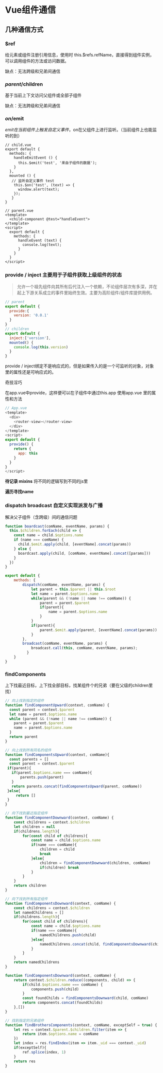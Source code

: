 # Vue组件通信

## 几种通信方式

### $ref 

给元素或组件注册引用信息，使用时 this.$refs.refName，直接得到组件实例，可以调用组件的方法或访问数据。

缺点：无法跨级和兄弟间通信

### $parent/$children

基于当前上下文访问父组件或全部子组件

缺点：无法跨级和兄弟间通信

### $on/$emit

$emit在当前组件上触发自定义事件，$on在父组件上进行监听。（当前组件上也能监听的到）

```
// child.vue
export default {
  methods: {
    handleEmitEvent () {
      this.$emit('test', '来自子组件的数据');
    }
  },
  mounted () {
   // 监听自定义事件 test
    this.$on('test', (text) => {
      window.alert(text);
    });
   }
}
```

```
// parent.vue
<template>
  <child-component @test="handleEvent">
</template>
<script>
  export default {
    methods: {
      handleEvent (text) {
      	console.log(text);  
      }
    }
  }
</script>
```



### provide / inject 主要用于子组件获取上级组件的状态

> 允许一个祖先组件向其所有后代注入一个依赖，不论组件层次有多深，并在起上下游关系成立的事件里始终生效。主要为高阶组件/组件库提供用例。

```javascript
// parent
export default {
  provide:{
    version: '0.0.1'
  }
}
// children
export default {
  inject:['version'],
  mounted() {
    console.log(this.version)
  }
}
```

provide / inject绑定不是响应式的，但是如果传入的是一个可监听的对象，对象里的属性还是可响应式的。

奇技淫巧

在app.vue中provide，这样便可以在子组件中通过this.app 使用app.vue 里的属性和方法     

```javascript
// App.vue
<template>
  <div>
    <router-view></router-view>
  </div>
</template>
<script>
export default {
  provide() {
    return {
      app: this
    }
  }
}
</script>
```

**待记录 mixins** 将不同的逻辑写到不同的js里

**遍历寻找name**

### dispatch broadcast 自定义实现派发与广播

解决父子组件（含跨级）间的通信问题

```javascript
function boardcast(comName, eventName, params) {
  this.$children.forEach(child => {
    const name = child.$options.name
    if (name === comName) {
      child.$emit.apply(child, [eventName].concat(params))
    } else {
      boardcast.apply(child, [comName, eventName].concat([params]))
    }
  })
}

export default {
    methods: {
        dispatch(comName, eventName, params) {
            let parent = this.$parent || this.$root
            let name = parent.$options.name
            while(parent && (!name || name !== comName)) {
                parent = parent.$parent
                if(parent){
                    name = parent.$options.name
                }
            }
            if(parent){
                parent.$emit.apply(parent, [eventName].concat(params))
            } 
        },
        broadcast(comName, eventName, params) {
            broadcast.call(this, comName, eventName, params);
          }
    }
}
```

### findComponents 

上下找最近目标，上下找全部目标，找某组件个的兄弟（要在父级的children里找）

```javascript
// 向上找到指定的组件
function findComponentUpward(context, comName) {
  const parent = context.$parent
  let name = parent.$options.name
  while (parent && (!name || name !== comName)) {
    parent = parent.$parent
    name = parent.$options.name
  }
  return parent
}

// 向上找到所有同名的组件
function findComponentsUpward(context, comName){
  const parents = []
  const parent = context.$parent
 if(parent){
   if(parent.$options.name === comName){
       parents.push(parent)
   }
   return parents.concat(findComponentsUpward(parent, comName))
 }else{
     return []
 }
}

// 向下找到最近指定组件
function findComponentDownward(context, comName) {
    const childrens = context.$children
    let children = null
    if(childrens.length){
        for(const child of childrens){
            const name = child.$options.name
            if(name === comName){
                children = child
                break
            }else{
                children = findComponentDownward(children, comName)
                if(children) break
            }
        }
    }
    return children
}

// 向下找到所有指定组件
function findComponentsDownward(context, comName) {
    const childrens = context.$children
    let namedChildrens = []
    if(childrens.length){
        for(const child of childrens){
            const name = child.$options.name
            if(name === comName){
                namedChildrens.push(child)
            }else{
                namedChildrens.concat(child, findComponentsDownward(children, comName))
            }
        }
    }
    return namedChildrens
}

function findComponentsDownward(context, comName) {
    return context.$children.reduce((components, child) => {
        if(child.$options.name === comName) {
            components.push(child)
        }
        const foundChilds = findComponentsDownward(child, comName)
        return components.concat(foundChilds)
    },[])
}

// 找到指定的兄弟组件
function findBrothersComponents(context, comName, exceptSelf = true) {
    let res = context.$parent.$children.filter(item => {
        return item.$options.name = comName
    })
    let index = res.findIndex(item => item._uid === context._uid)
    if(exceptSelf){
        ref.splice(index, 1)
    }
    return res
}
```

